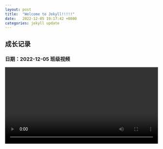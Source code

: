 ```yaml
---
layout: post
title:  "Welcome to Jekyll!!!!!"
date:   2022-12-05 19:17:42 +0800
categories: jekyll update
---
```


## 成长记录
### 日期：2022-12-05 班级视频
<video controls width='100%' src="/assets/video/1359_1670235494.mp4"></video>
